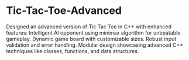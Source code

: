 # Tic-Tac-Toe-Advanced
 Designed an advanced version of Tic Tac Toe in C++ with enhanced features:  Intelligent AI opponent using minimax algorithm for unbeatable gameplay. Dynamic game board with customizable sizes. Robust input validation and error handling. Modular design showcasing advanced C++ techniques like classes, functions, and data structures.
